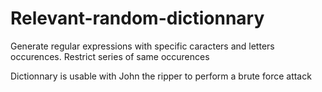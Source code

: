 # Relevant-random-dictionnary
Generate regular expressions with specific caracters and letters occurences. Restrict series of same occurences

Dictionnary is usable with John the ripper to perform a brute force attack
